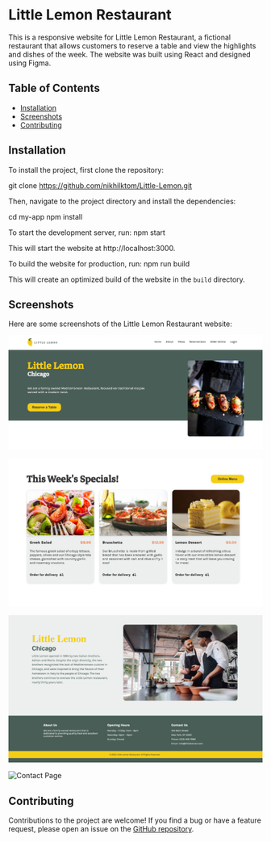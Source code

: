 # Little Lemon Restaurant

This is a responsive website for Little Lemon Restaurant, a fictional restaurant that allows customers to reserve a table and view the highlights and dishes of the week. The website was built using React and designed using Figma.

## Table of Contents
- [Installation](#installation)
- [Screenshots](#screenshots)
- [Contributing](#contributing)


## Installation
To install the project, first clone the repository:

git clone https://github.com/nikhilktom/Little-Lemon.git

Then, navigate to the project directory and install the dependencies:

cd my-app
npm install

To start the development server, run: npm start

This will start the website at http://localhost:3000.

To build the website for production, run: npm run build


This will create an optimized build of the website in the `build` directory.

## Screenshots
Here are some screenshots of the Little Lemon Restaurant website:

![Home Page](https://github.com/nikhilktom/Little-Lemon/blob/2972ca29534e5c727bed38c11567fb15eff34aa3/screenshots/hero%20section.png)

![Menu Page](screenshots/highlights.png)

![Reservation Page](screenshots/About,footer.png)

![Contact Page](https://github.com/nikhilktom/Little-Lemon/blob/2972ca29534e5c727bed38c11567fb15eff34aa3/screenshots/Table%20reservation.png)

## Contributing
Contributions to the project are welcome! If you find a bug or have a feature request, please open an issue on the [GitHub repository](https://github.com/nikhilktom/Little-Lemon.git).

